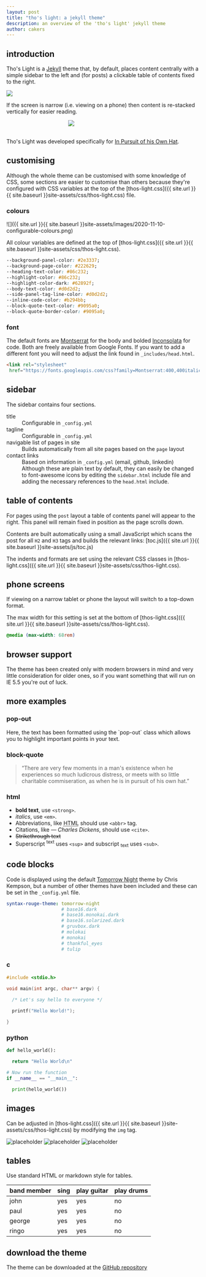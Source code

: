 ```yaml
---
layout: post
title: "tho's light: a jekyll theme"
description: an overview of the 'tho's light' jekyll theme
author: cakers
---
```

## introduction

Tho's Light is a [Jekyll](http://jekyllrb.com) theme that, by default, places content centrally with a simple sidebar to the left and (for posts) a clickable table of contents fixed to the right. 

<img src="{{ site.url }}{{ site.baseurl }}site-assets/images/2020-11-10-blog-post-example.png" />

If the screen is narrow (i.e. viewing on a phone) then content is re-stacked vertically for easier reading.

<img src="{{ site.url }}{{ site.baseurl }}site-assets/images/2020-11-10-blog-post-example-phone-small.png" style="text-align: center; margin-left: 32%;" />

\
Tho's Light was developed specifically for [In Pursuit of his Own Hat](https://inpursuitofhisownhat.github.io).

## customising

Although the whole theme can be customised with some knowledge of CSS, some sections are easier to customise than others because they're configured with CSS variables at the top of the [thos-light.css]({{ site.url }}{{ site.baseurl }}site-assets/css/thos-light.css) file.

### colours

![]({{ site.url }}{{ site.baseurl }}site-assets/images/2020-11-10-configurable-colours.png)

All colour variables are defined at the top of [thos-light.css]({{ site.url }}{{ site.baseurl }}site-assets/css/thos-light.css).

```css
--background-panel-color: #2e3337;
--background-page-color: #222629;
--heading-text-color: #86c232;
--highlight-color: #86c232;
--highlight-color-dark: #62892f;
--body-text-color: #d0d2d2;
--side-panel-tag-line-color: #d0d2d2;
--inline-code-color: #b294bb;
--block-quote-text-color: #9095a0;
--block-quote-border-color: #9095a0;
```

### font
  
The default fonts are [Montserrat](https://fonts.google.com/specimen/Montserrat) for the body and bolded [Inconsolata](https://fonts.google.com/specimen/Inconsolata) for code. Both are freely available from Google Fonts. If you want to add a different font you will need to adjust the link found in `_includes/head.html`.

  ```html
  <link rel="stylesheet" 
   href="https://fonts.googleapis.com/css?family=Montserrat:400,400italic,700|Inconsolata:400,400">
  ```

## sidebar

The sidebar contains four sections.

<dl>
  <dt>title</dt>
  <dd>Configurable in <code>_config.yml</code></dd>

  <dt>tagline</dt>
  <dd>Configurable in <code>_config.yml</code></dd>

  <dt>navigable list of pages in site</dt>
  <dd>Builds automatically from all site pages based on the <code>page</code> layout</dd>

  <dt>contact links</dt>
  <dd>Based on information in <code>_config.yml</code> (email, github, linkedin) </dd>
  <dd>Although these are plain text by default, they can easily be changed to font-awesome icons by editing the <code>sidebar.html</code> include file and adding the necessary references to the <code>head.html</code> include.</dd>
</dl>

## table of contents

For pages using the `post` layout a table of contents panel will appear to the right. This panel will remain fixed in position as the page scrolls down.

Contents are built automatically using a small JavaScript  which scans the post for all `H2` and `H3` tags and builds the relevant links: [toc.js]({{ site.url }}{{ site.baseurl }}site-assets/js/toc.js)

The indents and formats are set using the relevant CSS classes in [thos-light.css]({{ site.url }}{{ site.baseurl }}site-assets/css/thos-light.css).

## phone screens

If viewing on a narrow tablet or phone the layout will switch to a top-down format. 

The max width for this setting is set at the bottom of [thos-light.css]({{ site.url }}{{ site.baseurl }}site-assets/css/thos-light.css).

```css
@media (max-width: 68rem)
```

## browser support

The theme has been created only with modern browsers in mind and very little consideration for older ones, so if you want something that will run on IE 5.5 you're out of luck.

## more examples

### pop-out

<div class="pop-out">
  Here, the text has been formatted using the `pop-out` class which allows you to highlight important points in your text.
</div>

### block-quote

> “There are very few moments in a man's existence when he experiences so much ludicrous distress, or meets with so little charitable commiseration, as when he is in pursuit of his own hat.”

### html

- **bold text**, use `<strong>`.
- *italics*, use `<em>`.
- Abbreviations, like <abbr title="HyperText Markup Langage">HTML</abbr> should use `<abbr>` tag.
- Citations, like <cite>&mdash; Charles Dickens</cite>, should use `<cite>`.
- <del>Strikethrough text</del>
- Superscript <sup>text</sup> uses `<sup>` and subscript <sub>text</sub> uses `<sub>`.

## code blocks

Code is displayed using the default [Tomorrow Night](https://github.com/chriskempson/tomorrow-theme) theme by Chris Kempson, but a number of other themes have been included and these can be set in the `_config.yml` file.

```yaml
syntax-rouge-theme: tomorrow-night
                    # base16.dark
                    # base16.monokai.dark
                    # base16.solarized.dark
                    # gruvbox.dark
                    # molokai
                    # monokai
                    # thankful_eyes
                    # tulip
```

### c

```c
#include <stdio.h>

void main(int argc, char** argv) {
  
  /* Let's say hello to everyone */

  printf("Hello World!");

}
```
### python
```python
def hello_world():

  return "Hello World\n"

# Now run the function
if __name__ == "__main__":

  print(hello_world())
```
## images

Can be adjusted in [thos-light.css]({{ site.url }}{{ site.baseurl }}site-assets/css/thos-light.css) by modifying the `img` tag.

![placeholder](https://placehold.it/800x400 "Large")
![placeholder](https://placehold.it/400x200 "Medium")
![placeholder](https://placehold.it/200x200 "Small")

## tables

Use standard HTML or markdown style for tables.

<table>
  <thead>
    <tr>
      <th>band member</th>
      <th>sing</th>
      <th>play guitar</th>
      <th>play drums</th>
    </tr>
  </thead>
  <tbody>
    <tr>
      <td>john</td>
      <td>yes</td>
      <td>yes</td>
      <td>no</td>
    </tr>
    <tr>
      <td>paul</td>
      <td>yes</td>
      <td>yes</td>
      <td>no</td>
    </tr>
    <tr>
      <td>george</td>
      <td>yes</td>
      <td>yes</td>
      <td>no</td>
    </tr>
    <tr>
      <td>ringo</td>
      <td>yes</td>
      <td>yes</td>
      <td>no</td>
    </tr>
  </tbody>
</table>

## download the theme

The theme can be downloaded at the <a href="https://github.com/inpursuitofhisownhat/thos-light">GitHub repository</a>

